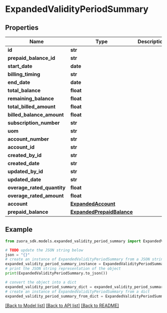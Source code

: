 # ExpandedValidityPeriodSummary


## Properties

Name | Type | Description | Notes
------------ | ------------- | ------------- | -------------
**id** | **str** |  | [optional] 
**prepaid_balance_id** | **str** |  | [optional] 
**start_date** | **date** |  | [optional] 
**billing_timing** | **str** |  | [optional] 
**end_date** | **date** |  | [optional] 
**total_balance** | **float** |  | [optional] 
**remaining_balance** | **float** |  | [optional] 
**total_billed_amount** | **float** |  | [optional] 
**billed_balance_amount** | **float** |  | [optional] 
**subscription_number** | **str** |  | [optional] 
**uom** | **str** |  | [optional] 
**account_number** | **str** |  | [optional] 
**account_id** | **str** |  | [optional] 
**created_by_id** | **str** |  | [optional] 
**created_date** | **str** |  | [optional] 
**updated_by_id** | **str** |  | [optional] 
**updated_date** | **str** |  | [optional] 
**overage_rated_quantity** | **float** |  | [optional] 
**overage_rated_amount** | **float** |  | [optional] 
**account** | [**ExpandedAccount**](ExpandedAccount.md) |  | [optional] 
**prepaid_balance** | [**ExpandedPrepaidBalance**](ExpandedPrepaidBalance.md) |  | [optional] 

## Example

```python
from zuora_sdk.models.expanded_validity_period_summary import ExpandedValidityPeriodSummary

# TODO update the JSON string below
json = "{}"
# create an instance of ExpandedValidityPeriodSummary from a JSON string
expanded_validity_period_summary_instance = ExpandedValidityPeriodSummary.from_json(json)
# print the JSON string representation of the object
print(ExpandedValidityPeriodSummary.to_json())

# convert the object into a dict
expanded_validity_period_summary_dict = expanded_validity_period_summary_instance.to_dict()
# create an instance of ExpandedValidityPeriodSummary from a dict
expanded_validity_period_summary_from_dict = ExpandedValidityPeriodSummary.from_dict(expanded_validity_period_summary_dict)
```
[[Back to Model list]](../README.md#documentation-for-models) [[Back to API list]](../README.md#documentation-for-api-endpoints) [[Back to README]](../README.md)



